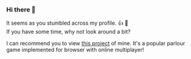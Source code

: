 ### Hi there 👋

It seems as you stumbled across my profile. 👍 🙂<br>
If you have some time, why not look around a bit?

I can recommend you to view [this project](https://github.com/einfachIrgendwer0815/WerwolfOnline) of mine. It's a popular parlour game implemented for browser with online multiplayer!
